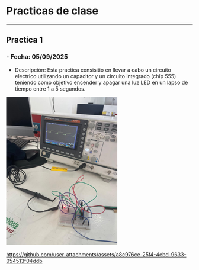 # **Practicas de clase**
---
## **Practica 1**
### - **Fecha:** 05/09/2025

- Descripción: Esta practica consisitio en llevar a cabo un circuito electrico utilizando un capacitor y un circuito integrado (chip 555) teniendo como objetivo encender y apagar una luz LED en un lapso de tiempo entre 1 a 5 segundos.

<img src="recursos/imgs/practica1img.jpeg.jfif" alt="Diagrama del sistema" width="300">


https://github.com/user-attachments/assets/a8c976ce-25f4-4ebd-9633-054513f04ddb



